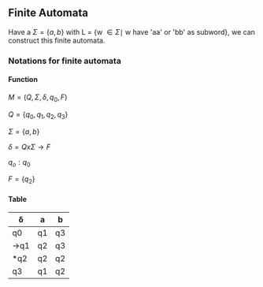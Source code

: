 ## Finite Automata

Have a $\Sigma = \{a, b\}$ with L = {w $\in \Sigma \mid$ w have 'aa' or 'bb' as subword}, we can construct this finite automata.

### Notations for finite automata

#### Function

$M = (Q, \Sigma, \delta, q_0, F)$

$Q = \{q_0, q_1, q_2, q_3\}$

$\Sigma = \{a, b\}$

$\delta = Qx\Sigma \to F$

$q_o: q_0$

$F = \{q_2\}$

#### Table

| δ  | a  | b  |
|--- |--- |--- |
| q0 | q1 | q3 |
|->q1| q2 | q3 |
|*q2 | q2 | q2 |
| q3 | q1 | q2 |

